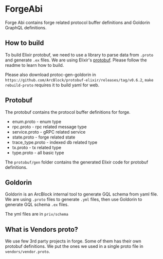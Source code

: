 # ForgeAbi

Forge Abi contains forge related protocol buffer definitions and Goldorin GraphQL definitions.

## How to build

To build Elixir protobuf, we need to use a library to parse data from `.proto`
and generate `.ex` files. We are using Elixir's [protobuf](https://github.com/tony612/protobuf-elixir).
Please follow the readme to learn how to build.

Please also download protoc-gen-goldorin in `https://github.com/ArcBlock/protobuf-elixir/releases/tag/v0.6.2`, `make rebuild-proto` requires it to build yaml for web.

## Protobuf

The protobuf contains the protocol buffer definitions for forge.

* enum.proto - enum type
* rpc.proto - rpc related message type
* service.proto - gRPC related service
* state.proto - forge related state
* trace_type.proto - indexed db related type
* tx.proto - tx related type
* type.proto - all basic type

The `protobuf/gen` folder contains the generated Elixir code for protobuf definitions.

## Goldorin

Goldorin is an ArcBlock internal tool to generate GQL schema from yaml file.
We are using `.proto` files to generate `.yml` files, then use Goldorin to generate
GQL schema `.ex` files.

The yml files are in `priv/schema`

## What is Vendors proto?

We use few 3rd party projects in forge. Some of them has their own protobuf definitions.
We put the ones we used in a single proto file in `vendors/vendor.proto`.
